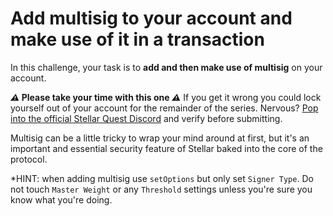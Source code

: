 # Add multisig to your account and make use of it in a transaction
In this challenge, your task is to **add and then make use of multisig** on your account.

**_⚠️_ Please take your time with this one _⚠️_**
If you get it wrong you could lock yourself out of your account for the remainder of the series.
Nervous? [Pop into the official Stellar Quest Discord](https://discord.com/invite/8FhvuKb) and verify before submitting.

Multisig can be a little tricky to wrap your mind around at first, but it's an important and essential security feature of Stellar baked into the core of the protocol.

\*HINT: when adding multisig use `setOptions` but only set `Signer Type`. Do not touch `Master Weight` or any `Threshold` settings unless you're sure you know what you're doing.
